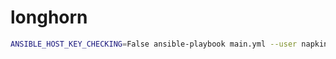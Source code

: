 # longhorn

```bash
ANSIBLE_HOST_KEY_CHECKING=False ansible-playbook main.yml --user napkin -i inventory/hosts
```

